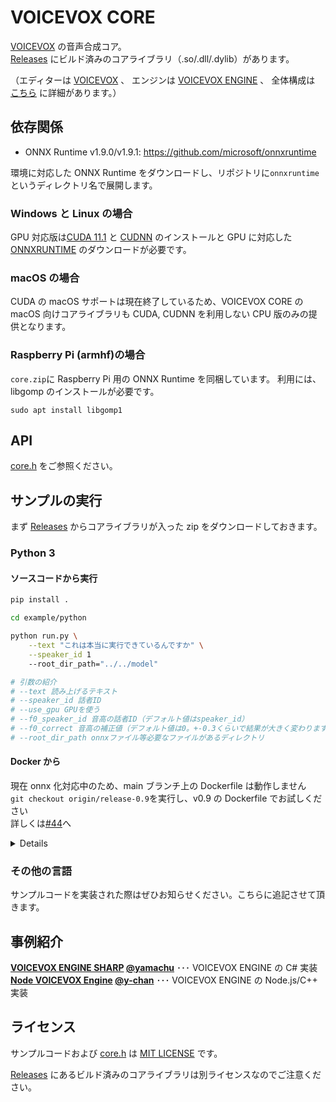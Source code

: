 # VOICEVOX CORE

[VOICEVOX](https://voicevox.hiroshiba.jp/) の音声合成コア。  
[Releases](https://github.com/Hiroshiba/voicevox_core/releases) にビルド済みのコアライブラリ（.so/.dll/.dylib）があります。

（エディターは [VOICEVOX](https://github.com/Hiroshiba/voicevox/) 、
エンジンは [VOICEVOX ENGINE](https://github.com/Hiroshiba/voicevox_engine/) 、
全体構成は [こちら](https://github.com/Hiroshiba/voicevox/blob/main/docs/%E5%85%A8%E4%BD%93%E6%A7%8B%E6%88%90.md) に詳細があります。）

## 依存関係

- ONNX Runtime v1.9.0/v1.9.1: https://github.com/microsoft/onnxruntime

環境に対応した ONNX Runtime をダウンロードし、リポジトリに`onnxruntime`というディレクトリ名で展開します。

### Windows と Linux の場合

GPU 対応版は[CUDA 11.1](https://developer.nvidia.com/cuda-11.1.0-download-archive) と [CUDNN](https://developer.nvidia.com/cudnn) のインストールと GPU に対応した [ONNXRUNTIME](https://github.com/microsoft/onnxruntime) のダウンロードが必要です。

### macOS の場合

CUDA の macOS サポートは現在終了しているため、VOICEVOX CORE の macOS 向けコアライブラリも CUDA, CUDNN を利用しない CPU 版のみの提供となります。

### Raspberry Pi (armhf)の場合

`core.zip`に Raspberry Pi 用の ONNX Runtime を同梱しています。
利用には、libgomp のインストールが必要です。

```shell
sudo apt install libgomp1
```

## API

[core.h](./core/src/core.h) をご参照ください。

## サンプルの実行

まず [Releases](https://github.com/Hiroshiba/voicevox_core/releases) からコアライブラリが入った zip をダウンロードしておきます。

### Python 3

#### ソースコードから実行

```bash
pip install .

cd example/python

python run.py \
    --text "これは本当に実行できているんですか" \
    --speaker_id 1
    --root_dir_path="../../model"

# 引数の紹介
# --text 読み上げるテキスト
# --speaker_id 話者ID
# --use_gpu GPUを使う
# --f0_speaker_id 音高の話者ID（デフォルト値はspeaker_id）
# --f0_correct 音高の補正値（デフォルト値は0。+-0.3くらいで結果が大きく変わります）
# --root_dir_path onnxファイル等必要なファイルがあるディレクトリ
```

#### Docker から

現在 onnx 化対応中のため、main ブランチ上の Dockerfile は動作しません  
`git checkout origin/release-0.9`を実行し、v0.9 の Dockerfile でお試しください  
詳しくは[#44](https://github.com/VOICEVOX/voicevox_core/issues/44)へ

<details>

```bash
# イメージのビルド
docker build -t voicevox_core example/python

# コンテナの起動(音声を保存しておくボリュームを作成)
docker run -it -v ~/voicevox:/root/voice voicevox_core bash

# テスト音声 `おはようございます-1.wav` を生成
python run.py --text おはようございます --speaker_id 1
mv *.wav ~/voice
exit

# 音声の再生
aplay ~/voice/おはようございます-1.wav
```

</details>

### その他の言語

サンプルコードを実装された際はぜひお知らせください。こちらに追記させて頂きます。

## 事例紹介

**[VOICEVOX ENGINE SHARP](https://github.com/yamachu/VoicevoxEngineSharp) [@yamachu](https://github.com/yamachu)** ･･･ VOICEVOX ENGINE の C# 実装  
**[Node VOICEVOX Engine](https://github.com/y-chan/node-voicevox-engine) [@y-chan](https://github.com/y-chan)** ･･･ VOICEVOX ENGINE の Node.js/C++ 実装

## ライセンス

サンプルコードおよび [core.h](./core/src/core.h) は [MIT LICENSE](./LICENSE) です。

[Releases](https://github.com/Hiroshiba/voicevox_core/releases) にあるビルド済みのコアライブラリは別ライセンスなのでご注意ください。
